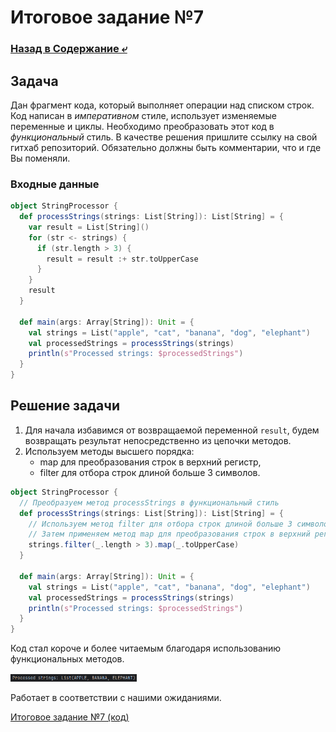 # Итоговое задание №7

### [Назад в Содержание ⤶](/README.md)

## Задача
Дан фрагмент кода, который выполняет операции над списком строк. Код написан в _императивном_ стиле, использует 
изменяемые переменные и циклы. Необходимо преобразовать этот код в _функциональный_ стиль. В качестве решения пришлите 
ссылку на свой гитхаб репозиторий. Обязательно должны быть комментарии, что и где Вы поменяли.  

### Входные данные

```scala
object StringProcessor {
  def processStrings(strings: List[String]): List[String] = {
    var result = List[String]()
    for (str <- strings) {
      if (str.length > 3) {
        result = result :+ str.toUpperCase
      }
    }
    result
  }

  def main(args: Array[String]): Unit = {
    val strings = List("apple", "cat", "banana", "dog", "elephant")
    val processedStrings = processStrings(strings)
    println(s"Processed strings: $processedStrings")
  }
}
```

## Решение задачи
1. Для начала избавимся от возвращаемой переменной `result`, будем возвращать результат непосредственно из цепочки методов.
2. Используем методы высшего порядка:
    - map для преобразования строк в верхний регистр,
    - filter для отбора строк длиной больше 3 символов.

```scala
object StringProcessor {
  // Преобразуем метод processStrings в функциональный стиль
  def processStrings(strings: List[String]): List[String] = {
    // Используем метод filter для отбора строк длиной больше 3 символов
    // Затем применяем метод map для преобразования строк в верхний регистр
    strings.filter(_.length > 3).map(_.toUpperCase)
  }

  def main(args: Array[String]): Unit = {
    val strings = List("apple", "cat", "banana", "dog", "elephant")
    val processedStrings = processStrings(strings)
    println(s"Processed strings: $processedStrings")
  }
}
```

Код стал короче и более читаемым благодаря использованию функциональных методов.

<img src="/img/task_7.png" width="40%">

Работает в соответствии с нашими ожиданиями.

[Итоговое задание №7 (код)](task_7/StringProcessor.scala)